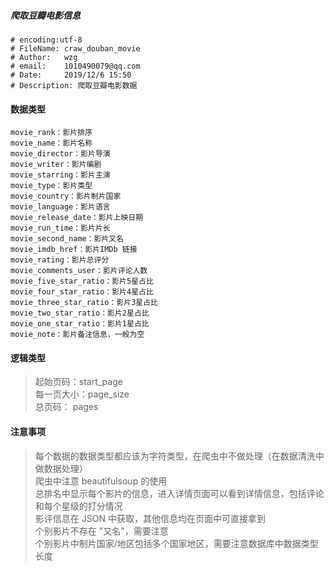 ##### 爬取豆瓣电影信息
```
# encoding:utf-8
# FileName: craw_douban_movie
# Author:   wzg
# email:    1010490079@qq.com
# Date:     2019/12/6 15:50
# Description: 爬取豆瓣电影数据
```
#### 数据类型
```
movie_rank：影片排序
movie_name：影片名称
movie_director：影片导演
movie_writer：影片编剧
movie_starring：影片主演
movie_type：影片类型
movie_country：影片制片国家
movie_language：影片语言
movie_release_date：影片上映日期
movie_run_time：影片片长
movie_second_name：影片又名
movie_imdb_href：影片IMDb 链接
movie_rating：影片总评分
movie_comments_user：影片评论人数
movie_five_star_ratio：影片5星占比
movie_four_star_ratio：影片4星占比
movie_three_star_ratio：影片3星占比
movie_two_star_ratio：影片2星占比
movie_one_star_ratio：影片1星占比
movie_note：影片备注信息，一般为空
```


#### 逻辑类型
> 起始页码：start_page<br>
> 每一页大小：page_size<br>
> 总页码： pages<br>


#### 注意事项
> 每个数据的数据类型都应该为字符类型，在爬虫中不做处理（在数据清洗中做数据处理）<br>
> 爬虫中注意 beautifulsoup 的使用<br>
> 总排名中显示每个影片的信息，进入详情页面可以看到详情信息，包括评论和每个星级的打分情况<br>
> 影评信息在 JSON 中获取，其他信息均在页面中可直接拿到<br>
> 个别影片不存在 "又名"，需要注意<br>
> 个别影片中制片国家/地区包括多个国家地区，需要注意数据库中数据类型长度<br>
